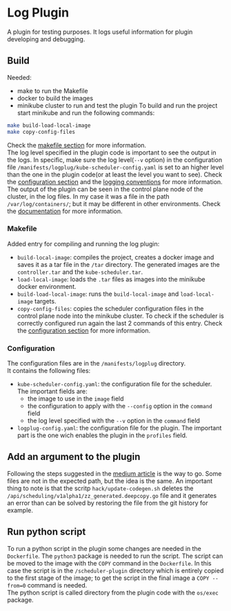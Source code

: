# Log Plugin
A plugin for testing purposes.
It logs useful information for plugin developing and debugging.

## Build
Needed:
- make to run the Makefile
- docker to build the images
- minikube cluster to run and test the plugin
To build and run the project start minikube and run the following commands:
```bash
make build-load-local-image
make copy-config-files
```
Check the [makefile section](#makefile) for more information. \
The log level specified in the plugin code is important to see the output in the logs.
In specific, make sure the log level(`--v` option) in the configuration file `/manifests/logplug/kube-scheduler-config.yaml` is set to an higher level than the one in the plugin code(or at least the level you want to see).
Check the [configuration section](#configuration) and the [logging conventions](https://github.com/kubernetes/community/blob/master/contributors/devel/sig-instrumentation/logging.md) for more information. \
The output of the plugin can be seen in the control plane node of the cluster, in the log files.
In my case it was a file in the path `/var/log/containers/`; but it may be different in other environments.
Check the [documentation](https://kubernetes.io/docs/tasks/debug/debug-cluster/#looking-at-logs) for more information.

### Makefile
Added entry for compiling and running the log plugin:
- `build-local-image`: compiles the project, creates a docker image and saves it as a tar file in the `/tar` directory. The generated images are the `controller.tar` and the `kube-scheduler.tar`.
- `load-local-image`: loads the `.tar` files as images into the minikube docker environment.
- `build-load-local-image`: runs the `build-local-image` and `load-local-image` targets.
- `copy-config-files`: copies the scheduler configuration files in the control plane node into the minikube cluster. To check if the scheduler is correctly configured run again the last 2 commands of this entry. Check the [configuration section](#configuration) for more information.

### Configuration
The configuration files are in the `/manifests/logplug` directory. \
It contains the following files:
- `kube-scheduler-config.yaml`: the configuration file for the scheduler. The important fields are:
    - the image to use in the `image` field
    - the configuration to apply with the `--config` option in the `command` field
    - the log level specified with the `--v` option in the `command` field
- `logplug-config.yaml`: the configuration file for the plugin. The important part is the one wich enables the plugin in the `profiles` field.

## Add an argument to the plugin
Following the steps suggested in the [medium article](https://medium.com/@juliorenner123/k8s-creating-a-kube-scheduler-plugin-8a826c486a1) is the way to go.
Some files are not in the expected path, but the idea is the same.
An important thing to note is that the scritp `hack/update-codegen.sh` deletes the `/api/scheduling/v1alpha1/zz_generated.deepcopy.go` file and it generates an error than can be solved by restoring the file from the git history for example.

## Run python script
To run a python script in the plugin some changes are needed in the `Dockerfile`.
The `python3` package is needed to run the script.
The script can be moved to the image with the `COPY` command in the `Dockerfile`.
In this case the script is in the `/scheduler-plugin` directory which is entirely copied to the first stage of the image; to get the script in the final image a `COPY --from=0` command is needed. \
The python script is called directory from the plugin code with the `os/exec` package.
